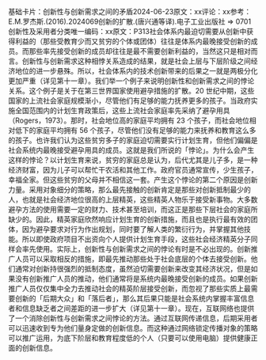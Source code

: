 

基础卡片：创新性与创新需求之间的矛盾2024-06-23原文：xx评论：xx参考：E.M.罗杰斯.(2016).2024069创新的扩散.(唐兴通等译).电子工业出版社 => 0701 创新性及采用者分类唯一编码：xx原文：P313社会体系内最迫切需要从创新中获得利益的（那些受教育少而又贫穷的个体或团体）往往是体系内最晚接受创新的成员。而那些率先接受创新的成员却往往是最不需要创新利益的，当然这只是相对而言。创新性与创新需求这种相悖关系造成的结果，就是社会上层与下层阶级之间经济地位的进一步悬殊。所以，社会体系内的技术创新带来的后果之一就是两极分化更加严重（详见第十一章）。我们举一个例子来说明创新性和创新需求之间的悖论关系。这个例子是关于在第三世界国家使用避孕措施的扩散。20 世纪中期，这些国家的上流社会家庭规模渐小，尽管他们有足够的能力抚养更多的孩子。当政府实施全国范围内的计划生育政策后，这些上流社会家庭率先采纳了避孕用具（Rogers，1973）。那时，社会地位高的家庭平均拥有 23 个孩子，而社会地位相对低下的家庭平均拥有 56 个孩子，尽管他们没有足够的能力来抚养和教育这么多的孩子。也许我们认为这些贫穷多子的家庭迫切需要实行计划生育，但他们偏偏是社会系统内最晚接受避孕用具的成员。这就是我们所说的「悖论」。为什么会产生这样的悖论？以计划生育来说，贫穷的家庭总是认为，后代尤其是儿子多，是一种经济财富，因为儿子可以帮忙干农活和其他工作。政府官员通常宣传，少生孩子，幸福全家。但这些贫穷的父母并不相信这一套。产生这个悖论的第二个原因是创新力量。采用对象细分的策略，那么最先接触的创新肯定是那些对创新抵制最少的人，也就是社会经济地位很高的上层精英，这些精英人物乐于接受新事物。大多数避孕方法的使用需要一定的财力、技术甚至培训，而这正是那些下层社会的家庭所缺少的。因此，精英家庭欣然响应计划生育的创新措施，而且也是执行最有效的团体，因为避孕要求对行为作出规划，同时要了解人类的繁衍行为，并掌握其他技能。所以即使政府项目不出资向个人提供计划生育手段，这些社会经济精英分子同样会率先使用。实际上，创新性与创新需求之间的悖论有时是不必出现的。创新推广人员可以采取相反的措施，即最先推动那些处于社会底层的个体去接受创新。他们通常对创新持很强烈的抵制态度，虽然迫切需要创新来改变其经济状况，但是如果没有创新推广人员的推动，他们通常将是系统内最晚接受创新的成员。如果创新推广人员仅仅集中全力去推动社会的精英阶层接受创新，而忽视了那些实质上最需要创新的「后期大众」和「落后者」，那么其后果只能是社会系统内掌握丰富信息者和信息缺乏者之间差距的进一步扩大（详见第十一章）。现在，互联网络也提供了一个消除创新性与创新需求之间悖论的方法。通过互联网传递信息，后期采用者可以迅速收到专为他们量身定做的创新信息。而这种通过网络锁定传播对象的策略可以推广运用，为底下阶层和教育程度低的个人（只要可以使用电脑）提供健康正面的创新信息。